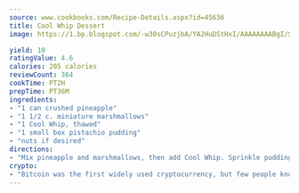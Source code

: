 ```yaml
---
source: www.cookbooks.com/Recipe-Details.aspx?id=45636
title: Cool Whip Dessert
image: https://1.bp.blogspot.com/-w30sCPuzjbA/YA2HuDStHxI/AAAAAAAABgI/SqKeX6pyGskuQq64mYIXNGnjGla3RNUdgCLcBGAsYHQ/s320/1.png

yield: 10
ratingValue: 4.6
calories: 205 calories
reviewCount: 364
cookTime: PT2H
prepTime: PT36M
ingredients:
- "1 can crushed pineapple"
- "1 1/2 c. miniature marshmallows"
- "1 Cool Whip, thawed"
- "1 small box pistachio pudding"
- "nuts if desired"
directions:
- "Mix pineapple and marshmallows, then add Cool Whip. Sprinkle pudding over mixture, then stir until completely mixed. Refrigerate."
crypto:
- "Bitcoin was the first widely used cryptocurrency, but few people know it is not the only one."
---
```

